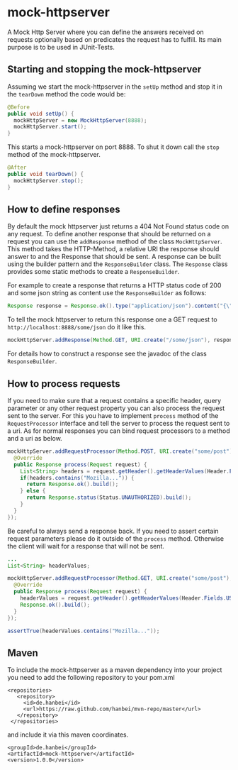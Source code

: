 mock-httpserver
===============

A Mock Http Server where you can define the answers received on requests optionally based on predicates the request has to fulfill. Its main purpose is to be used in JUnit-Tests.

Starting and stopping the mock-httpserver
-------------------------

Assuming we start the mock-httpserver in the `setUp` method and stop it in the `tearDown` method the code would be:

```java
@Before
public void setUp() {
  mockHttpServer = new MockHttpServer(8888);
  mockHttpServer.start();
}
```  
This starts a mock-httpserver on port 8888. To shut it down call the `stop` method of the mock-httpserver.

```java
@After
public void tearDown() {
  mockHttpServer.stop();
}
```

How to define responses
-----------------------

By default the mock httpserver just returns a 404 Not Found status code on any request. To define another response that should be returned on a request you can use the `addResponse` method of the class `MockHttpServer`. This method takes the HTTP-Method, a relative URI the response should answer to and the Response that should be sent. A response can be built using the builder pattern and the `ResponseBuilder` class. The `Response` class provides some static methods to create a `ResponseBuilder`. 

For example to create a response that returns a HTTP status code of 200 and some json string as content use the `ResponseBuilder` as follows:

```java
Response response = Response.ok().type("application/json").content("{\"some\":\"json\}").build();
```

To tell the mock httpserver to return this response one a GET request to `http://localhost:8888/some/json` do it like this.

```java
mockHttpServer.addResponse(Method.GET, URI.create("/some/json"), response);
```

For details how to construct a response see the javadoc of the class `ResponseBuilder`.


How to process requests
-----------------------

If you need to make sure that a request contains a specific header, query parameter or any other request property you can also process the request sent to the server. For this you have to implement `process` method of the `RequestProcessor` interface and tell the server to process the request sent to a uri. As for normal responses you can bind request processors to a method and a uri as below.

```java
mockHttpServer.addRequestProcessor(Method.POST, URI.create("some/post"), new RequestProcessor() {
  @Override
  public Response process(Request request) {
    List<String> headers = request.getHeader().getHeaderValues(Header.Fields.USER_AGENT);
    if(headers.contains("Mozilla...")) {
      return Response.ok().build();
    } else {
      return Response.status(Status.UNAUTHORIZED).build();
    }
  }
});
```

Be careful to always send a response back. If you need to assert certain request parameters please do it outside of the `process` method. Otherwise the client will wait for a response that will not be sent.

```java
...
List<String> headerValues;

mockHttpServer.addRequestProcessor(Method.GET, URI.create("some/post"), new RequestProcessor() {
  @Override
  public Response process(Request request) {
    headerValues = request.getHeader().getHeaderValues(Header.Fields.USER_AGENT);
    Response.ok().build();
  }
});

assertTrue(headerValues.contains("Mozilla..."));
```

Maven
-----
To include the mock-httpserver as a maven dependency into your project you need to add the following repository to your pom.xml

```
<repositories>
   <repository>
     <id>de.hanbei</id>
     <url>https://raw.github.com/hanbei/mvn-repo/master</url>
   </repository>
 </repositories>
```
and include it via this maven coordinates.
```
<groupId>de.hanbei</groupId>
<artifactId>mock-httpserver</artifactId>
<version>1.0.0</version>
```
